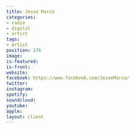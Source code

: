 ```yaml
---
title: Jesse Marco
categories:
- radio
- digital
- artist
tags:
- artist
position: 176
image: 
is-featured: 
is-front: 
website: 
facebook: https://www.facebook.com/JesseMarco/
twitter: 
instagram: 
spotify: 
soundcloud: 
youtube: 
apple: 
layout: client
---
```


